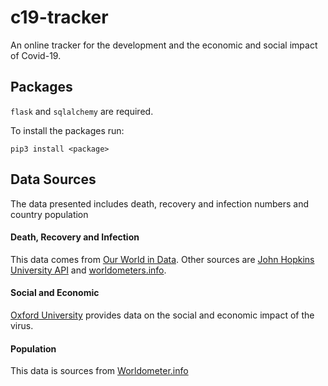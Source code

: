 # c19-tracker
An online tracker for the development and the economic and social impact of Covid-19.

## Packages
`flask` and `sqlalchemy` are required.

To install the packages run:
```
pip3 install <package>
```

## Data Sources
The data presented includes death, recovery and infection numbers and country population

#### Death, Recovery and Infection
This data comes from [Our World in Data](https://ourworldindata.org/). 
Other sources are [John Hopkins University API](https://coronavirus.jhu.edu/map.html) and [worldometers.info](www.worldometers.info).

#### Social and Economic 
[Oxford University](https://www.research.ox.ac.uk/Area/coronavirus-research) provides data on the social and economic impact of the virus.

#### Population
This data is sources from [Worldometer.info](www.worldometers.info)
